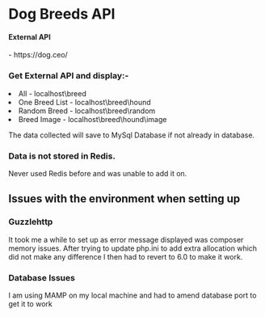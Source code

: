 <h1>Dog Breeds API</h1>

<h4>External API</h4> - https://dog.ceo/

<h3>Get External API and display:-</h3>

<li>All - localhost\breed</li>
<li>One Breed List - localhost\breed\hound</li>
<li>Random Breed - localhost\breed\random</li>
<li>Breed Image - localhost\breed\hound\image</li>

<p>The data collected will save to MySql Database if not already in database.</p>

<h3>Data is not stored in Redis. </h3>
<p>Never used Redis before and was unable to add it on.</p>

<h2>Issues with the environment when setting up</h2>

<h3>Guzzlehttp</h3>
<p>It took me a while to set up as error message displayed was composer memory issues.
After trying to update php.ini to add extra allocation which did not make any difference I then had to revert to 6.0 to make it work.</p>

<h3>Database Issues</h3>
<p>I am using MAMP on my local machine and had to amend database port to get it to work</p>

